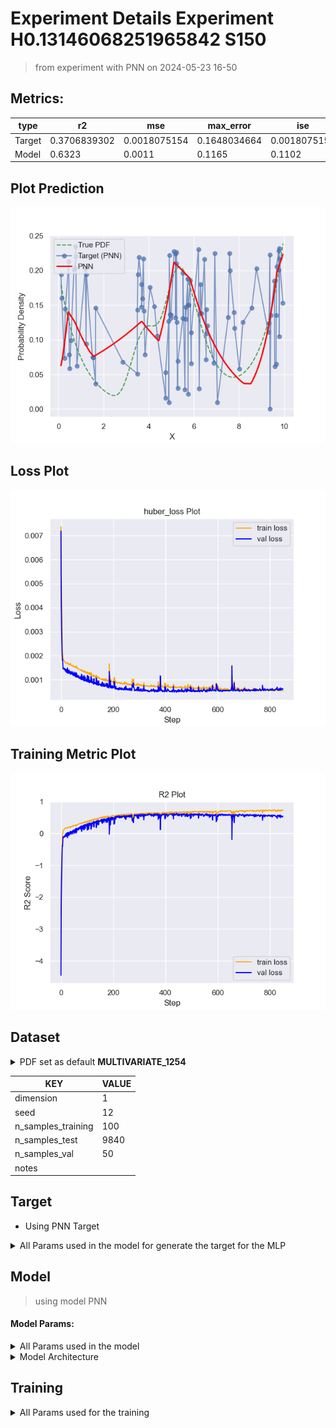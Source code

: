 # Experiment Details Experiment  H0.13146068251965842 S150
> from experiment with PNN
> on 2024-05-23 16-50
## Metrics:
                                                                                                    
| type   | r2           | mse          | max_error    | ise          | kl           | evs          |
|--------|--------------|--------------|--------------|--------------|--------------|--------------|
| Target | 0.3706839302 | 0.0018075154 | 0.1648034664 | 0.0018075154 | 0.1037430573 | 0.3814572262 |
| Model  | 0.6323       | 0.0011       | 0.1165       | 0.1102       | 0.0677       | 0.6911       |
                                                                                                    
## Plot Prediction

<img src="pdf_a90fb1ab.png">

## Loss Plot

<img src="loss_a90fb1ab.png">

## Training Metric Plot

<img src="train_metric_a90fb1ab.png">

## Dataset

<details><summary>PDF set as default <b>MULTIVARIATE_1254</b></summary>

#### Dimension 1
                                      
| type        | rate | weight |      |
|-------------|------|--------|------|
| exponential | 1    | 0.2    |      |
| logistic    | 4    | 0.8    | 0.25 |
| logistic    | 5.5  | 0.7    | 0.3  |
| exponential | -1   | 0.25   | -10  |
                                      
</details>
                              
| KEY                | VALUE |
|--------------------|-------|
| dimension          | 1     |
| seed               | 12    |
| n_samples_training | 100   |
| n_samples_test     | 9840  |
| n_samples_val      | 50    |
| notes              |       |
                              
## Target
- Using PNN Target
<details><summary>All Params used in the model for generate the target for the MLP </summary>

                             
| KEY | VALUE               |
|-----|---------------------|
| h   | 0.13146068251965842 |
                             
</details>

## Model
> using model PNN
#### Model Params:
<details><summary>All Params used in the model </summary>

                                                  
| KEY             | VALUE                        |
|-----------------|------------------------------|
| dropout         | 0.0                          |
| hidden_layer    | [(14, ReLU()), (44, ReLU())] |
| last_activation | lambda                       |
                                                  
</details>

<details><summary>Model Architecture </summary>

NeuralNetworkModular(
  (dropout): Dropout(p=0.0, inplace=False)
  (output_layer): Linear(in_features=44, out_features=1, bias=True)
  (last_activation): AdaptiveSigmoid(
    (sigmoid): Sigmoid()
  )
  (layers): ModuleList(
    (0): Linear(in_features=1, out_features=14, bias=True)
    (1): Linear(in_features=14, out_features=44, bias=True)
    (2): AdaptiveSigmoid(
      (sigmoid): Sigmoid()
    )
  )
  (activation): ModuleList(
    (0-1): 2 x ReLU()
  )
)
</details>

## Training
<details><summary>All Params used for the training </summary>

                              
| KEY           | VALUE      |
|---------------|------------|
| learning_rate | 0.00278    |
| epochs        | 850        |
| loss_type     | huber_loss |
| optimizer     | Adam       |
| batch_size    | 18         |
                              
</details>

